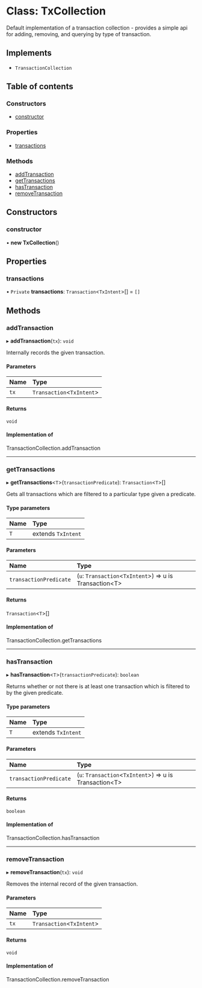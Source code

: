 # Class: TxCollection

Default implementation of a transaction collection - provides a simple api for adding, removing,
and querying by type of transaction.

## Implements

- `TransactionCollection`

## Table of contents

### Constructors

- [constructor](TxCollection.md#constructor)

### Properties

- [transactions](TxCollection.md#transactions)

### Methods

- [addTransaction](TxCollection.md#addtransaction)
- [getTransactions](TxCollection.md#gettransactions)
- [hasTransaction](TxCollection.md#hastransaction)
- [removeTransaction](TxCollection.md#removetransaction)

## Constructors

### constructor

• **new TxCollection**()

## Properties

### transactions

• `Private` **transactions**: `Transaction`<`TxIntent`\>[] = `[]`

## Methods

### addTransaction

▸ **addTransaction**(`tx`): `void`

Internally records the given transaction.

#### Parameters

| Name | Type |
| :------ | :------ |
| `tx` | `Transaction`<`TxIntent`\> |

#### Returns

`void`

#### Implementation of

TransactionCollection.addTransaction

___

### getTransactions

▸ **getTransactions**<`T`\>(`transactionPredicate`): `Transaction`<`T`\>[]

Gets all transactions which are filtered to a particular type given a predicate.

#### Type parameters

| Name | Type |
| :------ | :------ |
| `T` | extends `TxIntent` |

#### Parameters

| Name | Type |
| :------ | :------ |
| `transactionPredicate` | (`u`: `Transaction`<`TxIntent`\>) => u is Transaction<T\> |

#### Returns

`Transaction`<`T`\>[]

#### Implementation of

TransactionCollection.getTransactions

___

### hasTransaction

▸ **hasTransaction**<`T`\>(`transactionPredicate`): `boolean`

Returns whether or not there is at least one transaction which is filtered to by the given
predicate.

#### Type parameters

| Name | Type |
| :------ | :------ |
| `T` | extends `TxIntent` |

#### Parameters

| Name | Type |
| :------ | :------ |
| `transactionPredicate` | (`u`: `Transaction`<`TxIntent`\>) => u is Transaction<T\> |

#### Returns

`boolean`

#### Implementation of

TransactionCollection.hasTransaction

___

### removeTransaction

▸ **removeTransaction**(`tx`): `void`

Removes the internal record of the given transaction.

#### Parameters

| Name | Type |
| :------ | :------ |
| `tx` | `Transaction`<`TxIntent`\> |

#### Returns

`void`

#### Implementation of

TransactionCollection.removeTransaction

